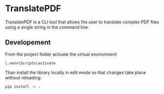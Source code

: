 # TranslatePDF

 TranslatePDF is a CLI tool that allows the user to translate complex PDF files using a single string in the command line.

## Developement

From the project folder activate the virtual environment:

```cmd
\.venv\Scripts\activate
```

Than install the library locally in edit mode so that changes take place without reloading:

```cmd
pip install -e .
```
